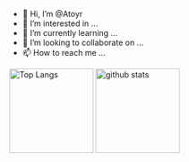 - 👋 Hi, I’m @Atoyr
- 👀 I’m interested in ...
- 🌱 I’m currently learning ...
- 💞️ I’m looking to collaborate on ...
- 📫 How to reach me ...

<!---
Atoyr/Atoyr is a ✨ special ✨ repository because its `README.md` (this file) appears on your GitHub profile.
You can click the Preview link to take a look at your changes.
--->
<p align="left"> 
  <img alt="Top Langs" height="150px" src="https://github-readme-stats.vercel.app/api/top-langs/?username=atoyr&layout=compact&show_icons=true&theme=codeSTACKr" />
  <img alt="github stats" height="150px" src="https://github-readme-stats.vercel.app/api?username=atoyr&theme=codeSTACKr&show_icons=ture" />
</p>
